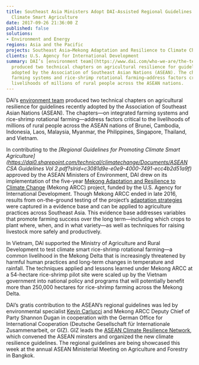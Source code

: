 ```yaml
---
title: Southeast Asia Ministers Adopt DAI-Assisted Regional Guidelines for Promoting
  Climate Smart Agriculture
date: 2017-09-26 21:36:00 Z
published: false
solutions:
- Environment and Energy
regions: Asia and the Pacific
projects: Southeast Asia—Mekong Adaptation and Resilience to Climate Change (ARCC)
clients: U.S. Agency for International Development
summary: DAI’s [environment team](https://www.dai.com/who-we-are/the-team?filter=environment-and-energy)
  produced two technical chapters on agricultural resilience for guidelines recently
  adopted by the Association of Southeast Asian Nations (ASEAN). The chapters—on integrated
  farming systems and rice-shrimp rotational farming—address factors critical to the
  livelihoods of millions of rural people across the ASEAN nations.
---
```


DAI’s [environment team](https://www.dai.com/who-we-are/the-team?filter=environment-and-energy) produced two technical chapters on agricultural resilience for guidelines recently adopted by the Association of Southeast Asian Nations (ASEAN). The chapters—on integrated farming systems and rice-shrimp rotational farming—address factors critical to the livelihoods of millions of rural people across the ASEAN nations of Brunei, Cambodia, Indonesia, Laos, Malaysia, Myanmar, the Philippines, Singapore, Thailand, and Vietnam.

In contributing to the *[Regional Guidelines for Promoting Climate Smart Agriculture](https://dai0.sharepoint.com/technical/climatechange/Documents/ASEAN CSA Guidelines Vol  2.pdf?slrid=c3081d9e-e0e9-4000-7491-ecc4b2d51a9f)* approved by the ASEAN Ministers of Environment, DAI drew on its implementation of the five-year [Mekong Adaptation and Resilience to Climate Change](https://www.dai.com/our-work/projects/southeast-asia-mekong-adaptation-and-resilience-climate-change-arcc) (Mekong ARCC) project, funded by the U.S. Agency for International Development. Though Mekong ARCC ended in late 2016, results from on-the-ground testing of the project’s [adaptation strategies](http://dai-global-developments.com/articles/climate-adaptation-success-achieved-by-bridging-climate-science-with-local-realities-in-the-lower-mekong/) were captured in a evidence base and can be applied to agriculture practices across Southeast Asia. This evidence base addresses variables that promote farming success over the long term—including which crops to plant where, when, and in what variety—as well as techniques for raising livestock more safely and productively.

In Vietnam, DAI supported the Ministry of Agriculture and Rural Development to test climate smart rice-shrimp rotational farming—a common livelihood in the Mekong Delta that is increasingly threatened by harmful human practices and long-term changes in temperature and rainfall. The techniques applied and lessons learned under Mekong ARCC at a 54-hectare rice-shrimp pilot site were scaled up by the Vietnam government into national policy and programs that will potentially benefit more than 250,000 hectares for rice-shrimp farming across the Mekong Delta.

DAI’s gratis contribution to the ASEAN’s regional guidelines was led by environmental specialist [Kevin Carlucci](https://www.dai.com/who-we-are/our-team/kevin-carlucci) and Mekong ARCC Deputy Chief of Party Shannon Dugan in cooperation with the German Office for International Cooperation (Deutsche Gesellschaft für Internationale Zusammenarbeit, or GIZ). GIZ leads the [ASEAN Climate Resilience Network](https://www.facebook.com/ASEANCRN/), which convened the ASEAN minsters and organized the new climate resilience guidelines. The regional guidelines are being showcased this week at the annual ASEAN Ministerial Meeting on Agriculture and Forestry in Bangkok.